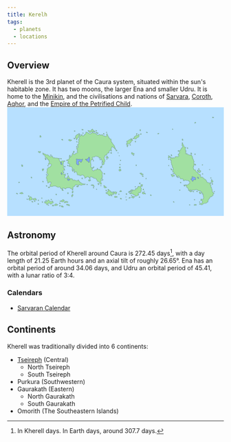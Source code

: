 ```yaml
---
title: Kerelh
tags:
  - planets
  - locations
---
```

## Overview
Kherell is the 3rd planet of the Caura system, situated within the sun's habitable zone. It has two moons, the larger Ena and smaller Udru. It is home to the [Minikin](fauna/minikin.md), and the civilisations and nations of [Sarvara](lore/2nd-realm/morellic/sarvara.md), [Coroth](lore/2nd-realm/morellic/coroth.md), [Aqhor](lore/2nd-realm/morellic/aqhor*.md), and the [Empire of the Petrified Child](lore/2nd-realm/morellic/stonechild.md).
![](images/kherell-world-map.png)
## Astronomy
The orbital period of Kherell around Caura is 272.45 days[^1], with a day length of 21.25 Earth hours and an axial tilt of roughly 26.65°. Ena has an orbital period of around 34.06 days, and Udru an orbital period of 45.41, with a lunar ratio of 3:4.
### Calendars
- [Sarvaran Calendar](lore/2nd-realm/morellic/sarvara/sarvaran-calendar.md)
## Continents
Kherell was traditionally divided into 6 continents:
- [Tseireph](lore/2nd-realm/tseireph.md) (Central)
	- North Tseireph
	- South Tseireph
- Purkura (Southwestern)
- Gaurakath (Eastern)
	- North Gaurakath
	- South Gaurakath
- Omorith (The Southeastern Islands)

[^1]: In Kherell days. In Earth days, around 307.7 days.